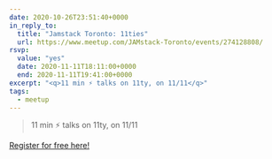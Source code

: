 ```yaml
---
date: 2020-10-26T23:51:40+0000
in_reply_to:
  title: "Jamstack Toronto: 11ties"
  url: https://www.meetup.com/JAMstack-Toronto/events/274128808/
rsvp:
  value: "yes"
  date: 2020-11-11T18:11:00+0000
  end: 2020-11-11T19:41:00+0000
excerpt: "<q>11 min ⚡️ talks on 11ty, on 11/11</q>"
tags:
  - meetup
---
```


> 11 min ⚡️ talks on 11ty, on 11/11

[Register for free here!](https://www.meetup.com/JAMstack-Toronto/events/274128808/)
